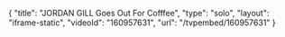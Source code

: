 {
    "title": "JORDAN GILL Goes Out For Cofffee",
    "type": "solo",
    "layout": "iframe-static",
    "videoId": "160957631",
    "url": "\/tvpembed\/160957631"
}